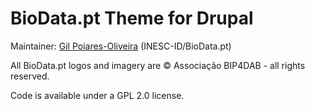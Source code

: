 # BioData.pt Theme for Drupal

Maintainer: [Gil Poiares-Oliveira](gpo@biodata.pt) (INESC-ID/BioData.pt)

All BioData.pt logos and imagery are © Associação BIP4DAB - all rights reserved.

Code is available under a GPL 2.0 license.
